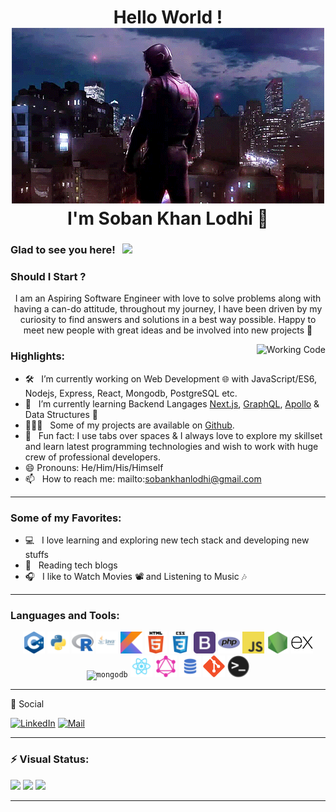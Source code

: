 <h1 align="center">Hello World !<br /><img src= "./sources/helloWorld.gif" width=""><br /> I'm Soban Khan Lodhi 👋</h1>

### Glad to see you here! &nbsp; ![](https://visitor-badge.laobi.icu/badge?page_id=sobankhanlodhi.visitor-badge&style=flat-square&color=0088cc)

### Should I Start ?
<p align="center">I am an Aspiring Software Engineer with love to solve problems along with having a can-do attitude, throughout my journey, I have been driven by my curiosity to find answers and solutions in a best way possible. Happy to meet new people with great ideas and be involved into new projects 🎉
</p>

<img align="right" alt="Working Code" src="https://media.giphy.com/media/m2Q7FEc0bEr4I/giphy.gif" />

### Highlights:

- 🛠 &nbsp; I’m currently working on Web Development 🌐 with JavaScript/ES6, Nodejs, Express, React, Mongodb, PostgreSQL etc.
- 🌱 &nbsp; I’m currently learning Backend Langages [Next.js](https://nextjs.org/), [GraphQL](https://graphql.org/), [Apollo](https://www.apollographql.com/) & Data Structures 🤖
- 👨🏻‍💻 &nbsp; Some of my projects are available on [Github](https://github.com/sobankhanlodhi).
- 👾 &nbsp; Fun fact: I use tabs over spaces & I always love to explore my skillset and learn latest programming technologies and wish to work with huge crew of professional developers.
- 😄 Pronouns: He/Him/His/Himself
- 📫 &nbsp; How to reach me: mailto:sobankhanlodhi@gmail.com 

---
### Some of my Favorites:

- 💻 &nbsp; I love learning and exploring new tech stack and developing new stuffs
- 📰 &nbsp; Reading tech blogs
- 🎧 &nbsp; I like to Watch Movies 📽️ and Listening to Music 🎶 

---

### Languages and Tools:
<p align="center">
<code><img height="35" src="https://raw.githubusercontent.com/github/explore/80688e429a7d4ef2fca1e82350fe8e3517d3494d/topics/cpp/cpp.png" alt="cplusplus"></code>
<code><img height="35" src="https://raw.githubusercontent.com/github/explore/80688e429a7d4ef2fca1e82350fe8e3517d3494d/topics/python/python.png" alt="python"></code>
<code><img height="35" src="https://raw.githubusercontent.com/github/explore/80688e429a7d4ef2fca1e82350fe8e3517d3494d/topics/r/r.png" alt="r-lang"></code>
<code><img height="35" src="https://raw.githubusercontent.com/github/explore/80688e429a7d4ef2fca1e82350fe8e3517d3494d/topics/java/java.png" alt="java"></code>
<code><img height="35" src="https://raw.githubusercontent.com/github/explore/80688e429a7d4ef2fca1e82350fe8e3517d3494d/topics/kotlin/kotlin.png" alt="kotlin"></code>
<code><img height="35" src="https://raw.githubusercontent.com/github/explore/80688e429a7d4ef2fca1e82350fe8e3517d3494d/topics/html/html.png" alt="HTML5"></code>
<code><img height="35" src="https://raw.githubusercontent.com/github/explore/80688e429a7d4ef2fca1e82350fe8e3517d3494d/topics/css/css.png" alt="css"></code>
<code><img height="35" src="https://raw.githubusercontent.com/github/explore/80688e429a7d4ef2fca1e82350fe8e3517d3494d/topics/bootstrap/bootstrap.png" alt="php"></code>
<code><img height="35" src="https://raw.githubusercontent.com/github/explore/80688e429a7d4ef2fca1e82350fe8e3517d3494d/topics/php/php.png" alt="php"></code>
<code><img height="35" src="https://raw.githubusercontent.com/github/explore/80688e429a7d4ef2fca1e82350fe8e3517d3494d/topics/javascript/javascript.png" alt="javascript"></code>
<code><img height="35" src="https://raw.githubusercontent.com/github/explore/80688e429a7d4ef2fca1e82350fe8e3517d3494d/topics/nodejs/nodejs.png" alt="nodejs"></code>
<code><img height="35" src="https://raw.githubusercontent.com/devicons/devicon/master/icons/express/express-original.svg" alt="expressjs"></code>
<code><img height="35" src="https://encrypted-tbn0.gstatic.com/images?q=tbn%3AANd9GcSTTzPAw-55ssm1Im594xYZ9eRQu2JylrkYLg&usqp=CAU" alt="mongodb"></code>
<code><img height="35" src="https://raw.githubusercontent.com/github/explore/80688e429a7d4ef2fca1e82350fe8e3517d3494d/topics/react/react.png" alt="react"></code>
<code><img height="35" src="https://raw.githubusercontent.com/github/explore/80688e429a7d4ef2fca1e82350fe8e3517d3494d/topics/graphql/graphql.png" alt="graphql"></code>
<code><img height="35" src="https://raw.githubusercontent.com/github/explore/80688e429a7d4ef2fca1e82350fe8e3517d3494d/topics/sql/sql.png" alt="sql"></code>
<code><img height="35" src="https://raw.githubusercontent.com/devicons/devicon/master/icons/git/git-original.svg" alt="git"></code>
<code><img height="35" src="https://raw.githubusercontent.com/github/explore/80688e429a7d4ef2fca1e82350fe8e3517d3494d/topics/terminal/terminal.png" alt="terminal"></code>
</p>

---
📱 Social

[![LinkedIn](https://i.imgur.com/3GY2eJw.png)](https://pk.linkedin.com/in/sobankhanlodhi)
[![Mail](https://i.imgur.com/sXLQrSA.png)](mailto:sobankhanlodhi@gmail.com)

---

### ⚡ Visual Status: 
<img height="170em" src="https://github-readme-stats.vercel.app/api?username=sobankhanlodhi&show_icons=false&hide_border=true&count_private=true&show_icons=true&theme=dark" />
<img src="https://github-readme-streak-stats.herokuapp.com/?user=sobankhanlodhi&theme=dark&hide_border=true&line_height=27&width=27"/>
<img height="170em" src="https://github-readme-stats.vercel.app/api/top-langs/?username=sobankhanlodhi&show_icons=true&theme=dark&hide_border=true&layout=compact&langs_count=8"/>


---